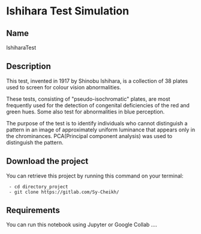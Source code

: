 # Ishihara Test Simulation





## Name
IshiharaTest


## Description

This test, invented in 1917 by Shinobu Ishihara, is a collection of 38 plates used to screen for colour vision abnormalities.

These tests, consisting of "pseudo-isochromatic" plates, are most frequently used for the detection of congenital deficiencies of the red and green hues. Some also test for abnormalities in blue perception. 

The purpose of the test is to identify individuals who cannot distinguish a pattern in an image of approximately uniform luminance that appears only in the chrominances. PCA(Principal component analysis) was used to distinguish the pattern.






## Download the project

You can retrieve this project by running this command on your terminal:
 

     - cd directory_project
     - git clone https://gitlab.com/Sy-Cheikh/

## Requirements

 You can run this notebook using Jupyter or Google Collab ....
